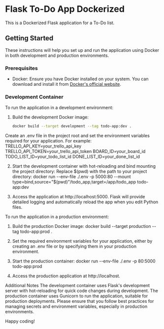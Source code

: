 # Flask To-Do App Dockerized

This is a Dockerized Flask application for a To-Do list.

## Getting Started

These instructions will help you set up and run the application using Docker in both development and production environments.

### Prerequisites

- Docker: Ensure you have Docker installed on your system. You can download and install it from [Docker's official website](https://www.docker.com/get-started).

### Development Container

To run the application in a development environment:

1. Build the development Docker image:
   ```bash
   docker build --target development --tag todo-app:dev .


Create an .env file in the project root and set the environment variables required for your application. For example:
TRELLO_API_KEY=your_trello_api_key
TRELLO_API_TOKEN=your_trello_api_token
BOARD_ID=your_board_id
TODO_LIST_ID=your_todo_list_id
DONE_LIST_ID=your_done_list_id


2. Start the development container with hot-reloading and bind mounting the project directory:  Replace $(pwd) with the path to your project directory:
docker run --env-file ./.env -p 5000:80 --mount type=bind,source="$(pwd)"/todo_app,target=/app/todo_app todo-app:dev


3. Access the application at http://localhost:5000. Flask will provide detailed logging and automatically reload the app when you edit Python files.

To run the application in a production environment:

1. Build the production Docker image:
docker build --target production --tag todo-app:prod .

2. Set the required environment variables for your application, either by creating an .env file or by specifying them in your production environment.

3. Start the production container:
docker run --env-file ./.env -p 80:5000 todo-app:prod

4. Access the production application at http://localhost.

Additional Notes
The development container uses Flask's development server with hot-reloading for quick code changes during development.
The production container uses Gunicorn to run the application, suitable for production deployments.
Please ensure that you follow best practices for managing secrets and environment variables, especially in production environments.

Happy coding!
